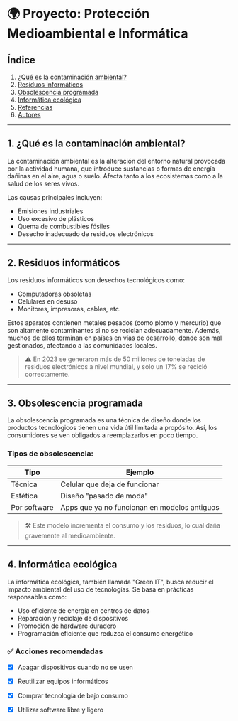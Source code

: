 # 🌍 Proyecto: Protección Medioambiental e Informática

## Índice

1. [¿Qué es la contaminación ambiental?](que-es-la-contaminacion-ambiental.md)
2. [Residuos informáticos](residuos-informaticos.md)
3. [Obsolescencia programada](obsolescencia-programada.md)
4. [Informática ecológica](informatica-ecologica.md)
5. [Referencias](referencias.md)
6. [Autores](autores.md)


---

## 1. ¿Qué es la contaminación ambiental?

La contaminación ambiental es la alteración del entorno natural provocada por la actividad humana, que introduce sustancias o formas de energía dañinas en el aire, agua o suelo. Afecta tanto a los ecosistemas como a la salud de los seres vivos.

Las causas principales incluyen:
- Emisiones industriales
- Uso excesivo de plásticos
- Quema de combustibles fósiles
- Desecho inadecuado de residuos electrónicos

---

## 2. Residuos informáticos

Los residuos informáticos son desechos tecnológicos como:
- Computadoras obsoletas
- Celulares en desuso
- Monitores, impresoras, cables, etc.

Estos aparatos contienen metales pesados (como plomo y mercurio) que son altamente contaminantes si no se reciclan adecuadamente. Además, muchos de ellos terminan en países en vías de desarrollo, donde son mal gestionados, afectando a las comunidades locales.


> ⚠️ En 2023 se generaron más de 50 millones de toneladas de residuos electrónicos a nivel mundial, y solo un 17% se recicló correctamente.

---

## 3. Obsolescencia programada

La obsolescencia programada es una técnica de diseño donde los productos tecnológicos tienen una vida útil limitada a propósito. Así, los consumidores se ven obligados a reemplazarlos en poco tiempo.

### Tipos de obsolescencia:

| Tipo                        | Ejemplo                               |
|-----------------------------|----------------------------------------|
| Técnica                     | Celular que deja de funcionar         |
| Estética                    | Diseño "pasado de moda"               |
| Por software                | Apps que ya no funcionan en modelos antiguos |



> 🛠️ Este modelo incrementa el consumo y los residuos, lo cual daña gravemente al medioambiente.

---

## 4. Informática ecológica

La informática ecológica, también llamada "Green IT", busca reducir el impacto ambiental del uso de tecnologías. Se basa en prácticas responsables como:

- Uso eficiente de energía en centros de datos
- Reparación y reciclaje de dispositivos
- Promoción de hardware duradero
- Programación eficiente que reduzca el consumo energético


### ✅ Acciones recomendadas

- [x] Apagar dispositivos cuando no se usen
- [x] Reutilizar equipos informáticos
- [x] Comprar tecnología de bajo consumo
- [x] Utilizar software libre y ligero


